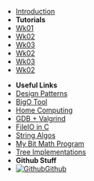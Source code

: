 - [Introduction](_introduction)
- **Tutorials**
- [Wk01](T3/2511/Wk01)
- [Wk02](T3/2511/Wk02)
- [Wk03](T3/2511/Wk03)
- [Wk02](T3/2511/Wk04)
- [Wk03](T3/2511/Wk05)
- [Wk02](T3/2511/Wk07)
<!-- - [Wk04](T3/2511/Tute4/Wk04) -->
- **Useful Links**
- [Design Patterns](DesignPatterns)
- [BigO Tool](BigOh)
- [Home Computing](home_computing)
- [GDB + Valgrind](gdb_valgrind)
- [FileIO in C](FileIO_Files/ExampleFileReading)
- [String Algos](StringAlgos/StringAlgos)
- [My Bit Math Program](https://braedonwooding.github.io/BitwiseCmpViz/#/)
- [Tree Implementations](Detailed_TreeImplementations/Detailed_TreeImplementations.md)
- **Github Stuff**
- [![Github](https://icongram.jgog.in/simple/github.svg?color=808080&size=16)Github](https://github.com/BraedonWooding/CompTutoring)

